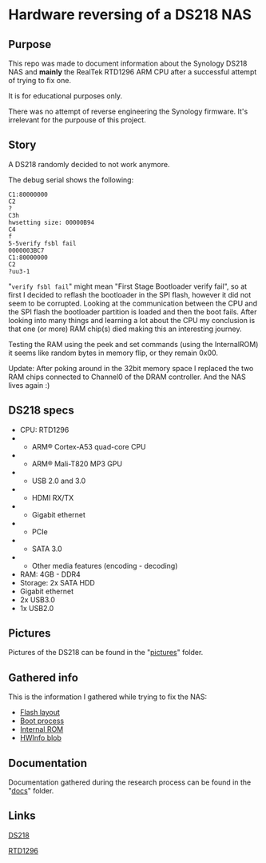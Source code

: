 # Hardware reversing of a DS218 NAS

## Purpose

This repo was made to document information about the Synology DS218 NAS and **mainly** the RealTek RTD1296 ARM CPU after a successful attempt of trying to fix one.

It is for educational purposes only.

There was no attempt of reverse engineering the Synology firmware. It's irrelevant for the purpouse of this project.

## Story

A DS218 randomly decided to not work anymore.

The debug serial shows the following:

```
C1:80000000
C2
?
C3h
hwsetting size: 00000B94
C4
f
5-5verify fsbl fail
0000003BC7
C1:80000000
C2
?uu3-1
```

"`verify fsbl fail`" might mean "First Stage Bootloader verify fail", so at first I decided to reflash the bootloader in the SPI flash, however it did not seem to be corrupted. Looking at the communication between the CPU and the SPI flash the bootloader partition is loaded and then the boot fails. After looking into many things and learning a lot about the CPU my conclusion is that one (or more) RAM chip(s) died making this an interesting journey.

Testing the RAM using the peek and set commands (using the InternalROM) it seems like random bytes in memory flip, or they remain 0x00.

Update: After poking around in the 32bit memory space I replaced the two RAM chips connected to Channel0 of the DRAM controller. And the NAS lives again :)

## DS218 specs

* CPU: RTD1296
* * ARM® Cortex-A53 quad-core CPU
* * ARM® Mali-T820 MP3 GPU
* * USB 2.0 and 3.0
* * HDMI RX/TX
* * Gigabit ethernet
* * PCIe
* * SATA 3.0
* * Other media features (encoding - decoding)
* RAM: 4GB - DDR4
* Storage: 2x SATA HDD
* Gigabit ethernet
* 2x USB3.0
* 1x USB2.0

## Pictures

Pictures of the DS218 can be found in the "[pictures](/pictures/README.md)" folder.

## Gathered info

This is the information I gathered while trying to fix the NAS:

* [Flash layout](/info/flash.md)
* [Boot process](/info/boot.md)
* [Internal ROM](/info/rom.md)
* [HWInfo blob](/info/hwinfo.md)

## Documentation

Documentation gathered during the research process can be found in the "[docs](/docs)" folder.

## Links

[DS218](https://www.synology.com/products/DS218)

[RTD1296](https://www.realtek.com/en/products/communications-network-ics/item/rtd1295) 
